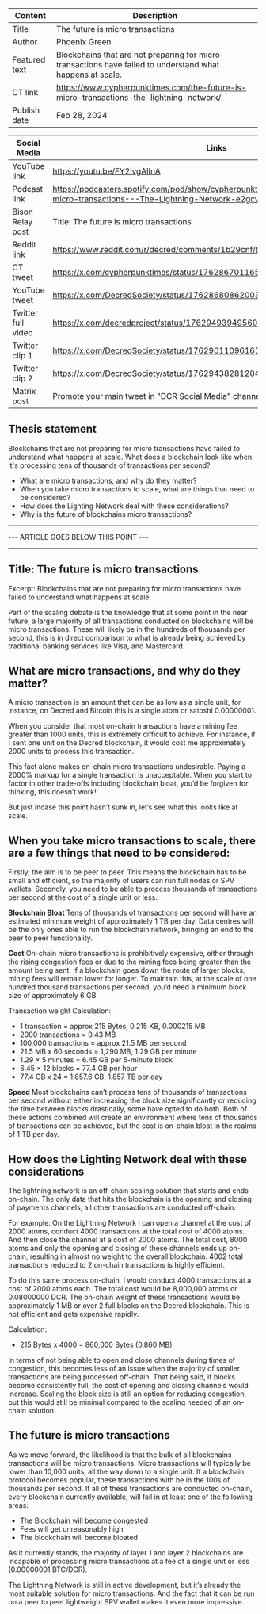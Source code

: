 | Content | Description |
|---|---|
| Title               | The future is micro transactions |
| Author              | Phoenix Green |
| Featured text       | Blockchains that are not preparing for micro transactions have failed to understand what happens at scale. |
| CT link             | https://www.cypherpunktimes.com/the-future-is-micro-transactions-the-lightning-network/ |
| Publish date        | Feb 28, 2024 |

| Social Media | Links |
|---|---|
| YouTube link        | https://youtu.be/FY2lvgAllnA |
| Podcast link        | https://podcasters.spotify.com/pod/show/cypherpunktimes/episodes/The-future-is-micro-transactions---The-Lightning-Network-e2gcv8c/a-ab0tusr |
| Bison Relay post    | Title: The future is micro transactions |
| Reddit link         | https://www.reddit.com/r/decred/comments/1b29cnf/the_future_is_micro_transactions/ |
| CT tweet            | https://x.com/cypherpunktimes/status/1762867011657371932 |
| YouTube tweet       | https://x.com/DecredSociety/status/1762868086200308016 |
| Twitter full video  | https://x.com/decredproject/status/1762949394956009646 |
| Twitter clip 1      | https://x.com/DecredSociety/status/1762901109616590857 |
| Twitter clip 2      | https://x.com/DecredSociety/status/1762943828120490140 |
| Matrix post         | Promote your main tweet in "DCR Social Media" channel (DONE) |


## Thesis statement

Blockchains that are not preparing for micro transactions have failed to understand what happens at scale. What does a blockchain look like when it's processing tens of thousands of transactions per second?

* What are micro transactions, and why do they matter?
* When you take micro transactions to scale, what are things that need to be considered?
* How does the Lighting Network deal with these considerations?
* Why is the future of blockchains micro transactions?


---
--- ARTICLE GOES BELOW THIS POINT ---

---

## Title: The future is micro transactions

Excerpt: Blockchains that are not preparing for micro transactions have failed to understand what happens at scale. 

Part of the scaling debate is the knowledge that at some point in the near future, a large majority of all transactions conducted on blockchains will be micro transactions. These will likely be in the hundreds of thousands per second, this is in direct comparison to what is already being achieved by traditional banking services like Visa, and Mastercard. 

## What are micro transactions, and why do they matter?

A micro transaction is an amount that can be as low as a single unit, for instance, on Decred and Bitcoin this is a single atom or satoshi 0.00000001. 

When you consider that most on-chain transactions have a mining fee greater than 1000 units, this is extremely difficult to achieve. For instance, if I sent one unit on the Decred blockchain, it would cost me approximately 2000 units to process this transaction.

This fact alone makes on-chain micro transactions undesirable. Paying a 2000% markup for a single transaction is unacceptable. When you start to factor in other trade-offs including blockchain bloat, you’d be forgiven for thinking, this doesn’t work! 

But just incase this point hasn’t sunk in, let’s see what this looks like at scale.

## When you take micro transactions to scale, there are a few things that need to be considered:

Firstly, the aim is to be peer to peer. This means the blockchain has to be small and efficient, so the majority of users can run full nodes or SPV wallets. Secondly, you need to be able to process thousands of transactions per second at the cost of a single unit or less.

**Blockchain Bloat**
Tens of thousands of transactions per second will have an estimated minimum weight of approximately 1 TB per day. Data centres will be the only ones able to run the blockchain network, bringing an end to the peer to peer functionality.

**Cost**
On-chain micro transactions is prohibitively expensive, either through the rising congestion fees or due to the mining fees being greater than the amount being sent. If a blockchain goes down the route of larger blocks, mining fees will remain lower for longer. To maintain this, at the scale of one hundred thousand transactions per second, you’d need a minimum block size of approximately 6 GB.

Transaction weight Calculation:
* 1 transaction = approx 215 Bytes, 0.215 KB, 0.000215 MB
* 2000 transactions = 0.43 MB 
* 100,000 transactions = approx 21.5 MB per second
* 21.5 MB x 60 seconds = 1,290 MB, 1.29 GB per minute
* 1.29 × 5 minutes = 6.45 GB per 5-minute block
* 6.45 × 12 blocks = 77.4 GB per hour
* 77.4 GB x 24 = 1,857.6 GB, 1.857 TB per day

**Speed**
Most blockchains can’t process tens of thousands of transactions per second without either increasing the block size significantly or reducing the time between blocks drastically, some have opted to do both. Both of these actions combined will create an environment where tens of thousands of transactions can be achieved, but the cost is on-chain bloat in the realms of 1 TB per day. 

## How does the Lighting Network deal with these considerations

The lightning network is an off-chain scaling solution that starts and ends on-chain. The only data that hits the blockchain is the opening and closing of payments channels, all other transactions are conducted off-chain.

For example: On the Lightning Network I can open a channel at the cost of 2000 atoms, conduct 4000 transactions at the total cost of 4000 atoms. And then close the channel at a cost of 2000 atoms. The total cost, 8000 atoms and only the opening and closing of these channels ends up on-chain, resulting in almost no weight to the overall blockchain. 4002 total transactions reduced to 2 on-chain transactions is highly efficient.

To do this same process on-chain, I would conduct 4000 transactions at a cost of 2000 atoms each. The total cost would be 8,000,000 atoms or 0.08000000 DCR. The on-chain weight of these transactions would be approximately 1 MB or over 2 full blocks on the Decred blockchain. This is not efficient and gets expensive rapidly.

Calculation: 
* 215 Bytes x 4000 = 860,000 Bytes (0.860 MB)

In terms of not being able to open and close channels during times of congestion, this becomes less of an issue when the majority of smaller transactions are being processed off-chain. That being said, if blocks become consistently full, the cost of opening and closing channels would increase. Scaling the block size is still an option for reducing congestion, but this would still be minimal compared to the scaling needed of an on-chain solution.

## The future is micro transactions

As we move forward, the likelihood is that the bulk of all blockchains transactions will be micro transactions. Micro transactions will typically be lower than 10,000 units, all the way down to a single unit. If a blockchain protocol becomes popular, these transactions with be in the 100s of thousands per second. If all of these transactions are conducted on-chain, every blockchain currently available, will fail in at least one of the following areas:
* The Blockchain will become congested 
* Fees will get unreasonably high
* The blockchain will become bloated

As it currently stands, the majority of layer 1 and layer 2 blockchains are incapable of processing micro transactions at a fee of a single unit or less (0.00000001 BTC/DCR).

The Lightning Network is still in active development, but it’s already the most suitable solution for micro transactions. And the fact that it can be run on a peer to peer  lightweight SPV wallet makes it even more impressive.

